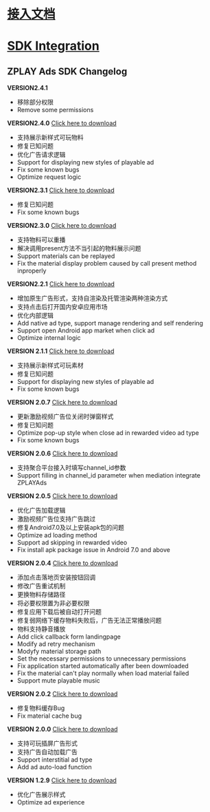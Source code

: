 # [接入文档](https://github.com/zplayads/PlayableAdsDemo-android/blob/master/README-CN.md)

# [SDK Integration](https://github.com/zplayads/PlayableAdsDemo-android/blob/master/README-EN.md)

## ZPLAY Ads SDK Changelog

**VERSION2.4.1**
* 移除部分权限
* Remove some permissions

**VERSION2.4.0** [Click here to download](https://github.com/zplayads/PlayableAdsDemo-android/tree/2.4.0)
* 支持展示新样式可玩物料
* 修复已知问题
* 优化广告请求逻辑
* Support for displaying new styles of playable ad
* Fix some known bugs
* Optimize request logic


**VERSION2.3.1** [Click here to download](https://github.com/zplayads/PlayableAdsDemo-android/tree/2.3.1)
* 修复已知问题
* Fix some known bugs

**VERSION2.3.0** [Click here to download](https://github.com/zplayads/PlayableAdsDemo-android/tree/2.3.0)
* 支持物料可以重播
* 解决调用present方法不当引起的物料展示问题
* Support materials can be replayed
* Fix the material display problem caused by call present method inproperly

**VERSION2.2.1** [Click here to download](https://github.com/zplayads/PlayableAdsDemo-android/tree/2.2.1)
* 增加原生广告形式，支持自渲染及托管渲染两种渲染方式
* 支持点击后打开国内安卓应用市场
* 优化内部逻辑
* Add native ad type, support manage rendering and self rendering
* Support open Android app market when click ad
* Optimize internal logic

**VERSION 2.1.1** [Click here to download](https://github.com/zplayads/PlayableAdsDemo-android/tree/2.1.1)
* 支持展示新样式可玩素材
* 修复已知问题
* Support for displaying new styles of playable ad
* Fix some known bugs

**VERSION 2.0.7** [Click here to download](https://github.com/zplayads/PlayableAdsDemo-android/tree/2.0.7)
* 更新激励视频广告位关闭时弹窗样式
* 修复已知问题
* Optimize pop-up style when close ad in rewarded video ad type
* Fix some known bugs

**VERSION 2.0.6** [Click here to download](https://github.com/zplayads/PlayableAdsDemo-android/tree/2.0.6)
* 支持聚合平台接入时填写channel_id参数
* Support filling in channel_id parameter when mediation integrate ZPLAYAds


**VERSION 2.0.5** [Click here to download](https://github.com/zplayads/PlayableAdsDemo-android/tree/2.0.5)
* 优化广告加载逻辑
* 激励视频广告位支持广告跳过
* 修复Android7.0及以上安装apk包的问题
* Optimize ad loading method
* Support ad skipping in rewarded video
* Fix install apk package issue in Android 7.0 and above

**VERSION 2.0.4** [Click here to download](https://github.com/zplayads/PlayableAdsDemo-android/tree/2.0.4)
* 添加点击落地页安装按钮回调
* 修改广告重试机制
* 更换物料存储路径
* 将必要权限置为非必要权限
* 修复应用下载后被自动打开问题
* 修复弱网络下缓存物料失败后，广告无法正常播放问题
* 物料支持静音播放
* Add click callback form landingpage
* Modify ad retry mechanism 
* Modyfy material storage path
* Set the necessary  permissions to unnecessary permissions
* Fix application started automatically after been dowmloaded
* Fix the material can't play normally when load material failed
* Support mute playable music

**VERSION 2.0.2** [Click here to download](https://github.com/zplayads/PlayableAdsDemo-android/tree/2.0.2) 
* 修复物料缓存Bug
* Fix material cache bug

**VERSION 2.0.0** [Click here to download](https://github.com/zplayads/PlayableAdsDemo-android/tree/2.0.0)
* 支持可玩插屏广告形式
* 支持广告自动加载广告
* Support interstitial ad type
* Add ad auto-load function

**VERSION 1.2.9** [Click here to download](https://github.com/zplayads/PlayableAdsDemo-android/tree/1.2.9)
* 优化广告展示样式
* Optimize ad experience

